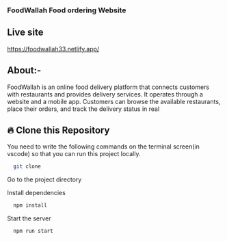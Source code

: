 ### FoodWallah Food ordering Website 
## Live site 
https://foodwallah33.netlify.app/  
## About:-
FoodWallah is an online food delivery platform that connects customers with restaurants and provides delivery services. It operates through a website and a mobile app. Customers can browse the available restaurants, place their orders, and track the delivery status in real 
## 🔥 Clone this Repository
You need to write the following commands on the terminal screen(in vscode) so that you can run this project locally.

```bash
  git clone 
```
Go to the project directory

Install dependencies
```bash
  npm install
```
Start the server
```bash
  npm run start
```

